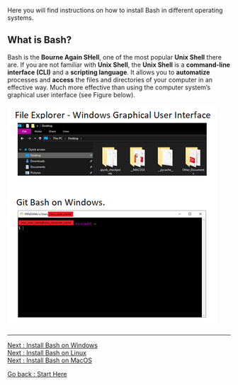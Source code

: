 Here you will find instructions on how to install Bash in different operating systems. 

## What is Bash?

Bash is the **Bourne Again SHell**, one of the most popular **Unix Shell** there are. If you are not familiar with **Unix Shell**, the **Unix Shell** is a **command-line interface (CLI)** and a **scripting language**. It allows you to **automatize** processes and **access** the files and directories of your computer in an effective way. Much more effective than using the computer system’s graphical user interface (see Figure below).  

![Figure_UnixShell](../Figures/Figure_UnixShell.png)

________________________

[Next      : Install Bash on Windows](02_Install_Bash_on_Windows.md)  
[Next      : Install Bash on Linux](03_Install_Bash_on_Linux.md)  
[Next      : Install Bash on MacOS](04_Install_Bash_on_MacOS.md)  

[Go back  : Start Here](00_Start_Here.md)  
